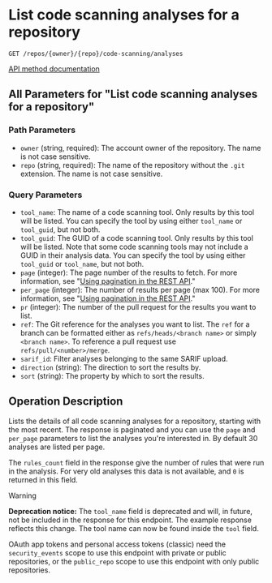 # List code scanning analyses for a repository

`GET /repos/{owner}/{repo}/code-scanning/analyses`

[API method documentation](https://docs.github.com/rest/code-scanning/code-scanning#list-code-scanning-analyses-for-a-repository)

## All Parameters for "List code scanning analyses for a repository"

### Path Parameters

- `owner` (string, required): The account owner of the repository. The name is not case sensitive.
- `repo` (string, required): The name of the repository without the `.git` extension. The name is not case sensitive.
### Query Parameters

- `tool_name`: The name of a code scanning tool. Only results by this tool will be listed. You can specify the tool by using either `tool_name` or `tool_guid`, but not both.
- `tool_guid`: The GUID of a code scanning tool. Only results by this tool will be listed. Note that some code scanning tools may not include a GUID in their analysis data. You can specify the tool by using either `tool_guid` or `tool_name`, but not both.
- `page` (integer): The page number of the results to fetch. For more information, see "[Using pagination in the REST API](https://docs.github.com/rest/using-the-rest-api/using-pagination-in-the-rest-api)."
- `per_page` (integer): The number of results per page (max 100). For more information, see "[Using pagination in the REST API](https://docs.github.com/rest/using-the-rest-api/using-pagination-in-the-rest-api)."
- `pr` (integer): The number of the pull request for the results you want to list.
- `ref`: The Git reference for the analyses you want to list. The `ref` for a branch can be formatted either as `refs/heads/<branch name>` or simply `<branch name>`. To reference a pull request use `refs/pull/<number>/merge`.
- `sarif_id`: Filter analyses belonging to the same SARIF upload.
- `direction` (string): The direction to sort the results by.
- `sort` (string): The property by which to sort the results.

## Operation Description

Lists the details of all code scanning analyses for a repository,
starting with the most recent.
The response is paginated and you can use the `page` and `per_page` parameters
to list the analyses you're interested in.
By default 30 analyses are listed per page.

The `rules_count` field in the response give the number of rules
that were run in the analysis.
For very old analyses this data is not available,
and `0` is returned in this field.

> [!WARNING]
> **Deprecation notice:** The `tool_name` field is deprecated and will, in future, not be included in the response for this endpoint. The example response reflects this change. The tool name can now be found inside the `tool` field.

OAuth app tokens and personal access tokens (classic) need the `security_events` scope to use this endpoint with private or public repositories, or the `public_repo` scope to use this endpoint with only public repositories.
